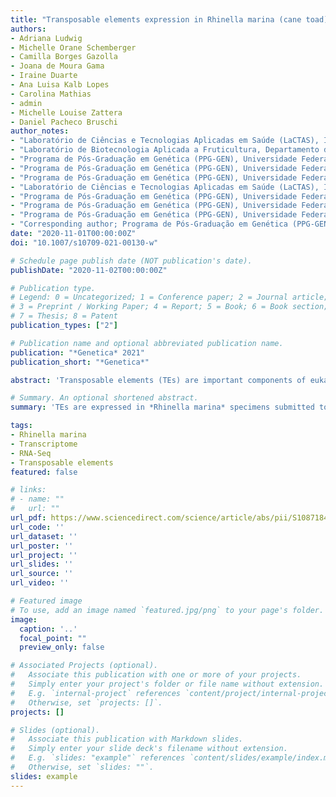 ```yaml
---
title: "Transposable elements expression in Rhinella marina (cane toad) specimens submitted to immune and stress challenge"
authors:
- Adriana Ludwig
- Michelle Orane Schemberger
- Camilla Borges Gazolla
- Joana de Moura Gama
- Iraine Duarte
- Ana Luisa Kalb Lopes
- Carolina Mathias
- admin
- Michelle Louise Zattera
- Daniel Pacheco Bruschi
author_notes:
- "Laboratório de Ciências e Tecnologias Aplicadas em Saúde (LaCTAS), Instituto Carlos Chagas – Fiocruz-PR, Curitiba, Paraná, Brazil"
- "Laboratório de Biotecnologia Aplicada a Fruticultura, Departamento de Fitotecnia e Fitossanidade, Universidade Estadual de Ponta Grossa (UEPG), Ponta Grossa, Paraná, Brazil"
- "Programa de Pós-Graduação em Genética (PPG-GEN), Universidade Federal do Paraná (UFPR), Curitiba, Brazil"
- "Programa de Pós-Graduação em Genética (PPG-GEN), Universidade Federal do Paraná (UFPR), Curitiba, Brazil"
- "Programa de Pós-Graduação em Genética (PPG-GEN), Universidade Federal do Paraná (UFPR), Curitiba, Brazil"
- "Laboratório de Ciências e Tecnologias Aplicadas em Saúde (LaCTAS), Instituto Carlos Chagas – Fiocruz-PR, Curitiba, Paraná, Brazil; Pós-Graduação em Biologia Celular e Molecular, Universidade Federal do Paraná, Curitiba, Paraná, Brazil"
- "Programa de Pós-Graduação em Genética (PPG-GEN), Universidade Federal do Paraná (UFPR), Curitiba, Brazil"
- "Programa de Pós-Graduação em Genética (PPG-GEN), Universidade Federal do Paraná (UFPR), Curitiba, Brazil"
- "Programa de Pós-Graduação em Genética (PPG-GEN), Universidade Federal do Paraná (UFPR), Curitiba, Brazil"
- "Corresponding author; Programa de Pós-Graduação em Genética (PPG-GEN), Universidade Federal do Paraná (UFPR), Curitiba, Brazil; Laboratório de Citogenética Evolutiva e Conservação Animal (LabCECA), Departamento de Genética, Universidade Federal do Paraná (UFPR), Curitiba, Brazil" 
date: "2020-11-01T00:00:00Z"
doi: "10.1007/s10709-021-00130-w"

# Schedule page publish date (NOT publication's date).
publishDate: "2020-11-02T00:00:00Z"

# Publication type.
# Legend: 0 = Uncategorized; 1 = Conference paper; 2 = Journal article;
# 3 = Preprint / Working Paper; 4 = Report; 5 = Book; 6 = Book section;
# 7 = Thesis; 8 = Patent
publication_types: ["2"]

# Publication name and optional abbreviated publication name.
publication: "*Genetica* 2021"
publication_short: "*Genetica*"

abstract: 'Transposable elements (TEs) are important components of eukaryotic genomes and compose around 30% of the genome of *Rhinella marina*, an invasive toad species. Considering the possible role of TEs in the adaptation of populations, we have analyzed the expression of TEs in publicly available spleen tissue transcriptomic data generated for this species after immune and stress challenge. By analyzing the transcriptome assembly, we detected a high number of TE segments. Moreover, some distinct TE families were diferentially expressed in some conditions. Our result shows that several TEs are capable of being transcribed in *R. marina* and they could help to generate a rapid response of specimens to the environment. Also, we can  uggest that these TEs could be activated in the germinative cells as well producing variability to be selected and shaped by the evolutionary processes behind the success of this invasive species. Thus, the TEs are important targets for investigation in the context of R. marina adaptation.'

# Summary. An optional shortened abstract.
summary: 'TEs are expressed in *Rhinella marina* specimens submitted to immune and stress challenge, and could help to generate a rapid response to the environment. This TEs colud also be activated in the germinative cells as well producing variability to be selected and shaped by the evolutionary processes behind the success of this invasive species. Thus, the TEs are important targets for investigation in the context of *R. marina* adaptation.'

tags:
- Rhinella marina
- Transcriptome
- RNA-Seq
- Transposable elements
featured: false

# links:
# - name: ""
#   url: ""
url_pdf: https://www.sciencedirect.com/science/article/abs/pii/S1087184520301353
url_code: ''
url_dataset: ''
url_poster: ''
url_project: ''
url_slides: ''
url_source: ''
url_video: ''

# Featured image
# To use, add an image named `featured.jpg/png` to your page's folder. 
image:
  caption: '..'
  focal_point: ""
  preview_only: false

# Associated Projects (optional).
#   Associate this publication with one or more of your projects.
#   Simply enter your project's folder or file name without extension.
#   E.g. `internal-project` references `content/project/internal-project/index.md`.
#   Otherwise, set `projects: []`.
projects: []

# Slides (optional).
#   Associate this publication with Markdown slides.
#   Simply enter your slide deck's filename without extension.
#   E.g. `slides: "example"` references `content/slides/example/index.md`.
#   Otherwise, set `slides: ""`.
slides: example
---
```



